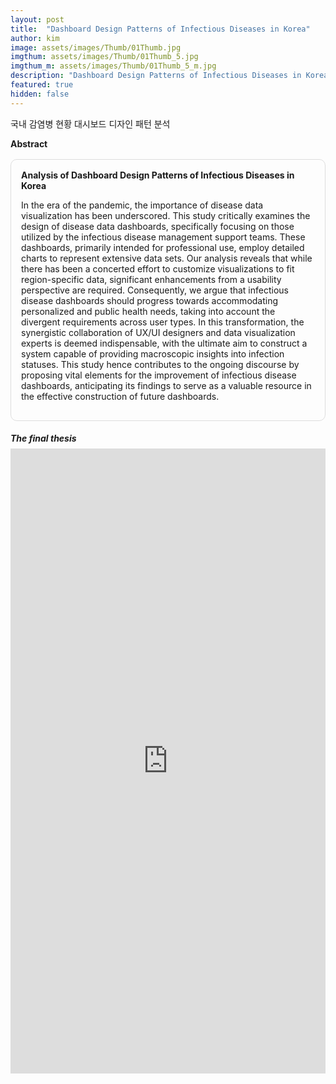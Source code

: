 ```yaml
---
layout: post
title:  "Dashboard Design Patterns of Infectious Diseases in Korea"
author: kim
image: assets/images/Thumb/01Thumb.jpg
imgthum: assets/images/Thumb/01Thumb_5.jpg
imgthum_m: assets/images/Thumb/01Thumb_5_m.jpg
description: "Dashboard Design Patterns of Infectious Diseases in Korea"
featured: true
hidden: false
---
```


국내 감염병 현황 대시보드 디자인 패턴 분석

<div class="row justify-content-between" style="">
    <div class="top_title">
        <b>Abstract</b>
    </div>
    <div class="col-md-12">
        <div style="margin-bottom:1rem;">
            <div style="border:1px solid #ddd; padding:1rem;margin:1rem 0;border-radius:10px;">
                <b>Analysis of Dashboard Design Patterns of Infectious Diseases in Korea</b>
                <p>In the era of the pandemic, the importance of disease data visualization has been underscored. This study critically examines the design of disease data dashboards, specifically focusing on those utilized by the infectious disease management support teams. These dashboards, primarily intended for professional use, employ detailed charts to represent extensive data sets. Our analysis reveals that while there has been a concerted effort to customize visualizations to fit region-specific data, significant enhancements from a usability perspective are required. Consequently, we argue that infectious disease dashboards should progress towards accommodating personalized and public health needs, taking into account the divergent requirements across user types. In this transformation, the synergistic collaboration of UX/UI designers and data visualization experts is deemed indispensable, with the ultimate aim to construct a system capable of providing macroscopic insights into infection statuses. This study hence contributes to the ongoing discourse by proposing vital elements for the improvement of infectious disease dashboards, anticipating its findings to serve as a valuable resource in the effective construction of future dashboards.</p>
            </div>
        </div>
        <div>
            <div class="thesis_box">
                <h5 style="margin-bottom:0.5rem;">The final thesis</h5>
                <iframe src="https://docs.google.com/gview?url=https://infovizlab.github.io{{site.baseurl}}/pdf_file/Analysis of Dashboard.pdf&embedded=true" title="example" width="100%" height="1000" frameborder="0"></iframe>
            </div>
        </div>
    </div>
</div>

